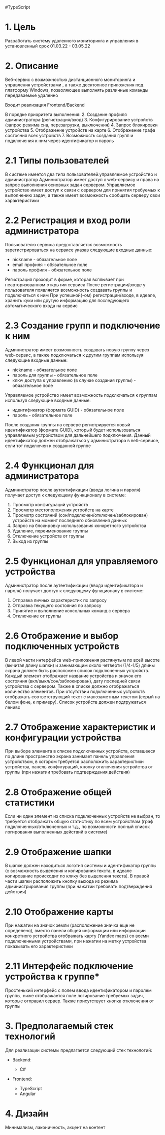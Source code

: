 #TypeScript

# 1. Цель
Разработать систему удаленного мониторинга и управления в установленный срок 01.03.22 - 03.05.22

# 2. Описание
Веб-сервис с возможностью дистанционного мониторинга и управления устройствами
, а также десктопное приложения под платформу Windows, позволяющее выполнять различные команды передаваемые удаленно

Входит реализация Frontend/Backend

В порядке приоритета выполнения:
2. Создание профиля администратора (регистрация/вход)
3. Конфигурирование устройств (запрос режима сна, перезагрузки, выключения)
4. Запрос блокировки устройства
5. Отображение устройств на карте
6. Отображение графа состояния всех устройств
7. Возможность создания групп и подключения к ним через идентификатор и пароль

# 2.1 Типы пользователей
В системе имеется два типа пользователей:управляемое устройство и администратор 
Администратор имеет доступ к web-сервису и права на запрос выполнения основных задач сервером.
Управляемое устройство имеет доступ к связи с сервером для принятия требуемых к выполнению задач, а также имеет возможность сообщать серверу свои характеристики

# 2.2 Регистрация и вход роли администратора
Пользователю сервиса предоставляется возможность зарегистрироваться на сервисе указав следующие входные данные:

* nickname - обязательное поле
* email профиля - обязательное поле
* пароль профиля - обязательное поле

Регистрация проходит в форме, которая всплывает при неавторизованном открытии сервиса
После регистрации/входе у пользователя появляется возможность создавать группы и подключаться к ним
При успешной(-ом) регистрации/входе, в идеале, хранить куки или другую информацию для последующего автоматического входа на сервис

# 2.3 Создание групп и подключение к ним
Администратор имеет возможность создавать новую группу через web-сервис, а также подключаться к другим группам используя следующие входные данные:

* nickname - обязательное поле
* пароль для группы - обязательное поле
* ключ доступа к управлению (в случае создания группы) - обязательное поле
  
Управляемое устройство имеет возможность подключаться к группам используя
следующие входные данные:

* идентификатор (формата GUID) - обязательное поле
* пароль - обязательное поле

После создания группы на сервере регистрируется новый идентификатор (формата GUID), который будет использоваться управляемым устройством для дальнейшего подключения. Данный идентификатор должен отображаться у администратора в веб-сервисе, если тот подключен к созданной группе

# 2.4 Функционал для администратора
Администратор после аутентификации (ввода логина и пароля) получает доступ к следующему функционалу в системе:

1. Просмотр конфигураций устройств
3. Просмотр местоположения устройств на карте
4. Просмотр состояний (сон/подключен/отключен/заблокирован) устройств на момент последнего обновления данных
5. Запрос на блокировку использования конкретного устройства
6. Удаление, переименование группы
7. Отключение устройств от группы
8. Выход из группы

# 2.5 Функционал для управляемого устройства
Администратор после аутентификации (ввода идентификатора и пароля) получает доступ к следующему функционалу в системе:

1. Отправка личных характеристик по запросу
2. Отправка текущего состояния по запросу
3. Принятие и выполнение консольных команд с сервера
4. Отключение от группы

# 2.6 Отображение и выбор подключенных устройств
В левой части интерфейса web-приложения растянутым по всей высоте (вычитая длину шапки) и занимающим около четверти (1/4-1/5) длины экрана должен быть расположен список подключенных устройств. Каждый элемент отображает название устройства и значок его состояния (вкл/выкл/сон/заблокирован), дату последней связи устройства с сервером. Также в списке должно отображаться количество элементов. При отсутствии подключенных устройств отображать соответствующий текст с малозаметным текстом (серый на белом фоне, к примеру). Список устройств должен подгружаться лениво

# 2.7 Отображение характеристик и конфигурации устройства
При выборе элемента в списке подключенных устройств, оставшееся по длине пространство экрана занимает панель управления устройством, в котором требуется расположить характеристики устройства, панель конфигураций, кнопку отключения устройства от группы (при нажатии требовать подтверждения действия)

# 2.8 Отображение общей статистики
Если ни один элемент из списка подключенных устройств не выбран, то требуется отображать общую статистику по всем устройствам (граф подключенных/отключенных и т.д., по возможности полный список логирования выполненных действий в системе)

# 2.9 Отображение шапки
В шапке должен находиться логотип системы и идентификатор группы (с возможность выделения и копирования текста, в идеале копирование происходит по клику без выделения текста). В правой части шапки расположить кнопку выхода из режима администрирования группы (при нажатии требовать подтверждения действия)

# 2.10 Отображение карты
При нажатии на значок земли (расположение значка еще не определено), вместо панели общей информации или информации конкретного устройства отображать карту (Yandex maps) со всеми подключенными устройствами, при нажатии на метку устройства показывать его характеристики

# 2.11 Интерфейс подключение устройства к группе*
Простенький интерфейс с полем ввода идентификатором и паролем группы,
ниже отображается поле логирование требуемых задач, которые отправил сервер. Также присутствует кнопка отключения от группы

# 3. Предполагаемый стек технологий
Для реализации системы предлагается следующий стек технологий:

* Backend:
    - C#

* Frontend:
    - TypeScript
    - Angular

# 4. Дизайн
Минимализм, лаконичность, акцент на контент

